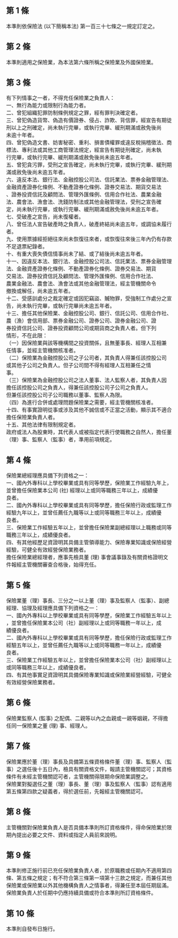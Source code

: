 第 1 條
-------
本準則依保險法 (以下簡稱本法) 第一百三十七條之一規定訂定之。

第 2 條
-------
本準則適用之保險業，為本法第六條所稱之保險業及外國保險業。

第 3 條
-------
有下列情事之一者，不得充任保險業之負責人：  
一、無行為能力或限制行為能力者。  
二、曾犯組織犯罪防制條例規定之罪，經有罪判決確定者。  
三、曾犯偽造貨幣、偽造有價證券、侵占、詐欺、背信罪，經宣告有期徒  
    刑以上之刑確定，尚未執行完畢，或執行完畢、緩刑期滿或赦免後尚  
    未逾十年者。  
四、曾犯偽造文書、妨害秘密、重利、損害債權罪或違反稅捐稽徵法、商  
    標法、專利法或其他工商管理法規定，經宣告有期徒刑確定，尚未執  
    行完畢，或執行完畢、緩刑期滿或赦免後尚未逾五年者。  
五、曾犯貪污罪，受刑之宣告確定，尚未執行完畢，或執行完畢、緩刑期  
    滿或赦免後尚未逾五年者。  
六、違反本法、銀行法、金融控股公司法、信託業法、票券金融管理法、  
    金融資產證券化條例、不動產證券化條例、證券交易法、期貨交易法  
    、證券投資信託及顧問法、管理外匯條例、信用合作社法、農業金融  
    法、農會法、漁會法、洗錢防制法或其他金融管理法，受刑之宣告確  
    定，尚未執行完畢，或執行完畢、緩刑期滿或赦免後尚未逾五年者。  
七、受破產之宣告，尚未復權者。  
八、曾任法人宣告破產時之負責人，破產終結尚未逾五年，或調協未履行  
    者。  
九、使用票據經拒絕往來尚未恢復往來者，或恢復往來後三年內仍有存款  
    不足退票紀錄者。  
十、有重大喪失債信情事尚未了結、或了結後尚未逾五年者。  
十一、因違反本法、銀行法、金融控股公司法、信託業法、票券金融管理  
      法、金融資產證券化條例、不動產證券化條例、證券交易法、期貨  
      交易法、證券投資信託及顧問法、管理外匯條例、信用合作社法、  
      農業金融法、農會法、漁會法或其他金融管理法，經主管機關命令  
      撤換或解任，尚未逾五年者。  
十二、受感訓處分之裁定確定或因犯竊盜、贓物罪，受強制工作處分之宣  
      告，尚未執行完畢，或執行完畢尚未逾五年者。  
十三、擔任其他保險業、金融控股公司、銀行、信託公司、信用合作社、  
      農（漁）會信用部、票券金融公司、證券公司、證券金融公司、證  
      券投資信託公司、證券投資顧問公司或期貨商之負責人者。但下列  
      情形，不在此限：  
  （一）因保險業與該等機構間之投資關係，且無董事長、經理人互相兼  
        任情事，並經主管機關核准者。  
  （二）保險業為金融控股公司之子公司者，其負責人得兼任該控股公司  
        或其他子公司之負責人。但子公司間不得有經理人互相兼任之情  
        事。  
  （三）保險業為金融控股公司之法人董事、法人監察人者，其負責人因  
        擔任該控股公司之負責人，得兼任該控股公司子公司之負責人。  
        但兼任該控股公司子公司職務以董事、監察人為限。  
  （四）為進行合併或處理問題保險業之需要，經主管機關核准者。  
十四、有事實證明從事或涉及其他不誠信或不正當之活動，顯示其不適合  
      擔任保險業負責人者。  
十五、其他法律有限制規定者。  
政府或法人為股東時，其代表人或被指定代表行使職務之自然人，擔任董  
（理）事、監察人（監事）者，準用前項規定。

第 4 條
-------
保險業總經理應具備下列資格之一：  
一、國內外專科以上學校畢業或具有同等學歷，保險業工作經驗九年上，  
    並曾擔任保險業本公司 (社) 經理以上或同等職務三年以上，成績優  
    良者。  
二、國內外專科以上學校畢業或具有同等學歷，擔任保險行政或監理工作  
    經驗九年以上，並曾任薦任九職等以上或同等職務三年以上，成績優  
    良者。　　  
三、保險業工作經驗五年以上，並曾擔任保險業副總經理以上職務或同等  
    職務三年以上，成績優良者。  
四、有其他經歷足資證明其具備主管領導能力、保險專業知識或保險經營  
    經驗，可健全有效經營保險業務者。  
擔任保險業總經理者，應事先檢具董 (理) 事會議事錄及有關資格證明文  
件報經主管機關審查合格後，始得充任。

第 5 條
-------
保險業董（理）事長、三分之一以上董（理）事及監察人（監事）、副總  
經理、協理及經理應具備下列資格之一：  
一、國內外專科以上學校畢業或具有同等學歷，保險業工作經驗五年以上  
    ，並曾擔任保險業本公司（社）副經理以上或同等職務一年以上，成  
    績優良者。  
二、國內外專科以上學校畢業或具有同等學歷，擔任保險行政或監理工作  
    經驗五年以上，並曾任薦任九職等以上或同等職務一年以上，成績優  
    良者。  
三、保險業工作經驗五年以上，並曾擔任保險業本公司（社）副經理以上  
    或同等職務三年以上，成績優良者。  
四、有其他事實足資證明其具備保險專業知識或保險業經營經驗，可健全  
    有效經營保險業務者。

第 6 條
-------
保險業監察人 (監事) 之配偶、二親等以內之血親或一親等姻親，不得擔  
任同一保險業之董 (理) 事、經理人。

第 7 條
-------
保險業應於董（理）事長及具備第五條資格條件董（理）事、監察人（監  
事）之選任後十五日內，檢具有關資格文件，報請主管機關認可；其資格  
條件有未經主管機關認可者，主管機關得限期命保險業調整之。  
保險業對擬選任之董（理）事長、董（理）事及監察人（監事）認有適用  
第五條第四款之疑義者，得於選任前，先報經主管機關認可。

第 8 條
-------
主管機關對保險業負責人是否具備本準則所訂資格條件，得命保險業於限  
期內提出必要之文件、資料或指定人員前來說明。

第 9 條
-------
本準則修正施行前已充任保險業負責人者，於原職務或任期內不適用第四  
條、第五條之規定；有不符合第三條第一項第十三款之規定，而兼任其他  
保險業或保險業以外其他機構負責人之情事者，得兼任至本屆任期屆滿。  
保險業負責人於任期中仍應持續具備或符合本準則所訂資格條件。

第 10 條
--------
本準則自發布日施行。

